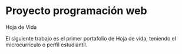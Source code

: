 # Proyecto programación web 
Hoja de Vida

El siguiente trabajo es el primer portafolio de Hoja de vida, teniendo el microcurriculo o perfil estudiantil.
